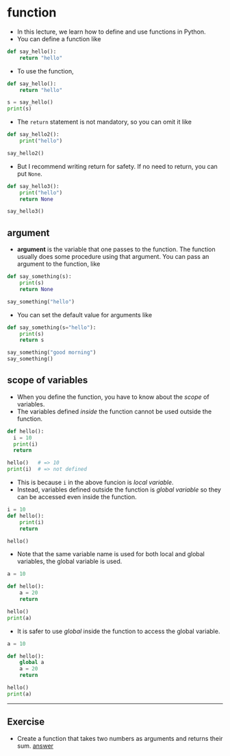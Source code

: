 # function
* In this lecture, we learn how to define and use functions in Python.
* You can define a function like
```python
def say_hello():
    return "hello"
```
* To use the function,
```python {cmd}
def say_hello():
    return "hello"

s = say_hello()
print(s)
```

* The `return` statement is not mandatory, so you can omit it like
```python {cmd}
def say_hello2():
    print("hello")

say_hello2()
```
* But I recommend writing return for safety. If no need to return, you can put `None`.
```python {cmd}
def say_hello3():
    print("hello")
    return None

say_hello3()
```

## argument
* **argument** is the variable that one passes to the function. The function usually does some procedure using that argument. You can pass an argument to the function, like
```python {cmd}
def say_something(s):
    print(s)
    return None

say_something("hello")
```
* You can set the default value for arguments like
```python {cmd}
def say_something(s="hello"):
    print(s)
    return s

say_something("good morning")
say_something()
```

## scope of variables
* When you define the function, you have to know about the *scope* of variables.
* The variables defined *inside* the function cannot be used outside the function.
```python {cmd}
def hello():
  i = 10
  print(i)
  return

hello()   # => 10
print(i)  # => not defined
```
* This is because `i` in the above funcion is *local variable*.
* Instead, variables defined outside the function is *global variable* so they can be accessed even inside the function.
```python {cmd}
i = 10
def hello():
    print(i)
    return

hello()
```
* Note that the same variable name is used for both local and global variables, the global variable is used.
```python {cmd}
a = 10

def hello():
    a = 20
    return

hello()
print(a)
```
* It is safer to use *global* inside the function to access the global variable.
```python {cmd}
a = 10

def hello():
    global a
    a = 20
    return

hello()
print(a)
```

---

## Exercise

* Create a function that takes two numbers as arguments and returns their sum.
<a href="./answer.md#function">answer</a>
